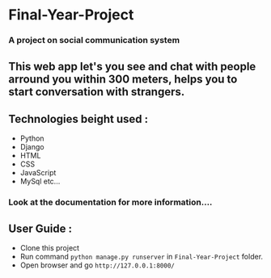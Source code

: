 # Final-Year-Project
### A project on social communication system

## This web app let's you see and chat with people arround you within 300 meters, helps you to start conversation with strangers.

## Technologies beight used :
  - Python
  - Django
  - HTML
  - CSS
  - JavaScript
  - MySql
  etc...

### Look at the documentation for more information....


## User Guide : 
  - Clone this project
  - Run command ```python manage.py runserver``` in `Final-Year-Project` folder.
  - Open browser and go ```http://127.0.0.1:8000/```
